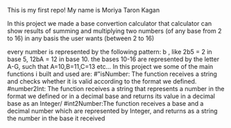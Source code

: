 This is my first repo!
My name is Moriya Taron Kagan

In this project we made a base convertion calculator
that calculator can show results of summing and multiplying two numbers (of any base from 2 to 16) in any basis the user wants (between 2 to 16)

every number is represented by the following pattern: <number>b<base> , like 2b5 = 2 in base 5, 12bA = 12 in base 10.
the bases 10-16 are represented by the letter A-G, such that A=10,B=11,C=13 etc...
In this project we 
some of the main functions i built and used are:
#"isNumber: The function receives a string and checks whether it is valid according to the format we defined.
#number2Int: The function receives a string that represents a number in the format we defined or in a decimal base and returns its value in a decimal base as an Integer/
#int2Number:The function receives a base and a decimal number which are represented by Integer, and returns as a string the number in the base it received



